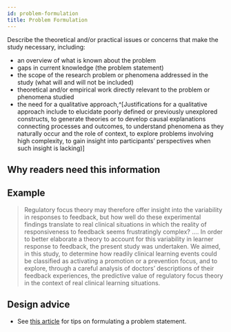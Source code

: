 ```yaml
---
id: problem-formulation
title: Problem Formulation
---
```

Describe the theoretical and/or practical issues or concerns that make the study necessary, including:

* an overview of what is known about the problem
* gaps in current knowledge (the problem statement)
* the scope of the research problem or phenomena addressed in the study (what will and will not be included)
* theoretical and/or empirical work directly relevant to the problem or phenomena studied
* the need for a qualitative approach,^[Justifications for a qualitative approach include to elucidate poorly defined or previously unexplored constructs, to generate theories or to develop causal explanations connecting processes and outcomes, to understand phenomena as they naturally occur and the role of context, to explore problems involving high complexity, to gain insight into participants’ perspectives when such insight is lacking)]

## Why readers need this information

## Example

> Regulatory focus theory may therefore offer insight into the variability in responses to feedback, but how well do these experimental findings translate to real clinical situations in which the reality of responsiveness to feedback seems frustratingly complex? .... In order to better elaborate a theory to account for this variability in learner response to feedback, the present study was undertaken. We aimed, in this study, to determine how readily clinical learning events could be classified as activating a promotion or a prevention focus, and to explore, through a careful analysis of doctors’ descriptions of their feedback experiences, the predictive value of regulatory focus theory in the context of real clinical learning situations.

<!-- #TODO: do we need to justify why these are all necessary? -->

## Design advice

* See [this article](.) for tips on formulating a problem statement.
